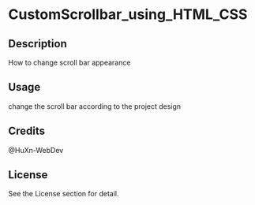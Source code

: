 # CustomScrollbar_using_HTML_CSS

## Description

How to change scroll bar appearance


## Usage
change the scroll bar according to the project design

## Credits
@HuXn-WebDev

## License

See the License section for detail.
